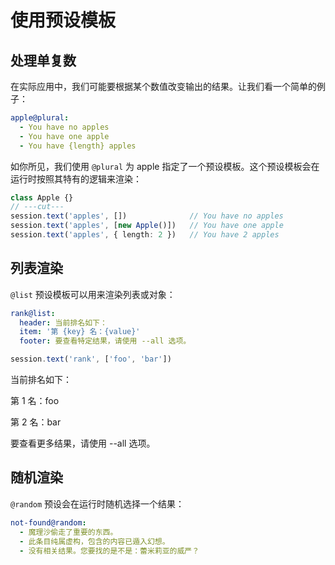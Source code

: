 # 使用预设模板

## 处理单复数

在实际应用中，我们可能要根据某个数值改变输出的结果。让我们看一个简单的例子：

```yaml
apple@plural:
  - You have no apples
  - You have one apple
  - You have {length} apples
```

如你所见，我们使用 `@plural` 为 apple 指定了一个预设模板。这个预设模板会在运行时按照其特有的逻辑来渲染：

```ts
class Apple {}
// ---cut---
session.text('apples', [])              // You have no apples
session.text('apples', [new Apple()])   // You have one apple
session.text('apples', { length: 2 })   // You have 2 apples
```

## 列表渲染

`@list` 预设模板可以用来渲染列表或对象：

```yaml
rank@list:
  header: 当前排名如下：
  item: '第 {key} 名：{value}'
  footer: 要查看特定结果，请使用 --all 选项。
```

```ts
session.text('rank', ['foo', 'bar'])
```

<panel-view title="聊天记录">
<chat-message nickname="Koishi" avatar="/koishi.png">
<p>当前排名如下：</p>
<p>第 1 名：foo</p>
<p>第 2 名：bar</p>
<p>要查看更多结果，请使用 --all 选项。</p>
</chat-message>
</panel-view>

## 随机渲染

`@random` 预设会在运行时随机选择一个结果：

```yaml
not-found@random:
  - 魔理沙偷走了重要的东西。
  - 此条目纯属虚构，包含的内容已遁入幻想。
  - 没有相关结果。您要找的是不是：蕾米莉亚的威严？
```
